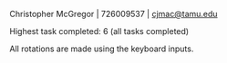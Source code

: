 Christopher McGregor | 726009537 | cjmac@tamu.edu

Highest task completed: 6 (all tasks completed)

All rotations are made using the keyboard inputs. 
